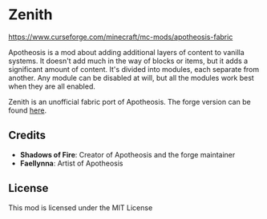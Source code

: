 # Zenith

https://www.curseforge.com/minecraft/mc-mods/apotheosis-fabric

Apotheosis is a mod about adding additional layers of content to vanilla systems. It doesn't add much in the way of blocks or items, but it adds a significant amount of content. It's divided into modules, each separate from another. Any module can be disabled at will, but all the modules work best when they are all enabled.

Zenith is an unofficial fabric port of Apotheosis. The forge version can be found [here](https://www.curseforge.com/minecraft/mc-mods/apotheosis).

## Credits

- **Shadows of Fire**: Creator of Apotheosis and the forge maintainer
- **Faellynna**: Artist of Apotheosis

## License

This mod is licensed under the MIT License
